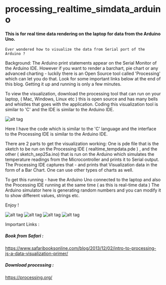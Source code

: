 # processing_realtime_simdata_arduino
####  This is for real time data rendering on the laptop for data from the Arduino Uno.


    Ever wondered how to visualize the data from Serial port of the Arduino ?

Background: The Arduino print statements appear on the Serial Monitor of the Arduino IDE. However if you want to render a barchart, pie chart or any advanced charting - luckily there is an Open Source tool called 'Processing' which can let you do that. Look for some important links below at the end of this blog.
Getting it up and running is only a few minutes.

To view the visualization, download the processing tool that can run on your laptop, ( Mac, Windows, Linux etc ) this is open source and has many bells and whistles that goes with the application. Coding this visualization tool is similar to 'C' and the IDE is similar to the Arduino IDE.

![alt tag](https://cloud.githubusercontent.com/assets/14288989/18814966/99b6eb5a-833f-11e6-8294-c8c5e1a53e43.png)


Here I have the code which is similar to the 'C' language and the interface to the Processing IDE is similar to the Arduino IDE.

There are 2 parts to get the visualization working:
One is pde file that is the sketch to be run on the Processing IDE ( realtime_tempdata.pde ) , and the other ( sketch_sep25a.ino) that is run on the Arduino which simulates the temperature readings from the Microcontroller and prints it to Serial output.
The Processing IDE captures that - and prints that Visualization data in the form of a Bar Chart. One can use other types of charts as well.

To get this running - have the Arduino Uno connected to the laptop and also the Processing IDE running at the same time ( as this is real-time data )
The Arduino simulator here is generating random numbers and you can modify it to show different values, strings etc.


Enjoy !

![alt tag](https://cloud.githubusercontent.com/assets/14288989/18814713/3a53dda4-8339-11e6-8e96-6962a77efa15.png)
![alt tag](https://cloud.githubusercontent.com/assets/14288989/18814712/3a50e086-8339-11e6-95f5-38ce0eef11c4.png)
![alt tag](https://cloud.githubusercontent.com/assets/14288989/18814811/91875bd0-833b-11e6-82f7-bde3a264ca26.png)
![alt tag](https://cloud.githubusercontent.com/assets/14288989/18814828/de2e45c0-833b-11e6-8b5b-95f69875da18.png)




Important Links :
##### Book from Safari :
https://www.safaribooksonline.com/blog/2013/12/02/intro-to-processing-js-a-data-visualization-primer/

##### Download processing :
https://processing.org/
